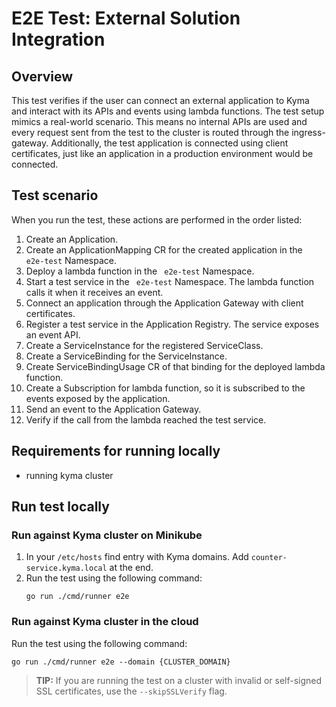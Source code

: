 # E2E Test: External Solution Integration

## Overview

This test verifies if the user can connect an external application to Kyma and interact with its APIs and events using lambda functions. The test setup mimics a real-world scenario. This means no internal APIs are used and every request sent from the test to the cluster is routed through the ingress-gateway. Additionally, the test application is connected using client certificates, just like an application in a production environment would be connected.

## Test scenario

When you run the test, these actions are performed in the order listed: 

1. Create an Application.
2. Create an ApplicationMapping CR for the created application in the ` e2e-test` Namespace.
3. Deploy a lambda function in the ` e2e-test` Namespace.
4. Start a test service in the ` e2e-test` Namespace. The lambda function calls it when it receives an event.
5. Connect an application through the Application Gateway with client certificates. 
6. Register a test service in the Application Registry. The service exposes an event API.
7. Create a ServiceInstance for the registered ServiceClass.
8. Create a ServiceBinding for the ServiceInstance.
9. Create ServiceBindingUsage CR of that binding for the deployed lambda function. 
10. Create a Subscription for lambda function, so it is subscribed to the events exposed by the application.
11. Send an event to the Application Gateway. 
12. Verify if the call from the lambda reached the test service.

## Requirements for running locally

* running kyma cluster

## Run test locally

### Run against Kyma cluster on Minikube 
1. In your `/etc/hosts` find entry with Kyma domains. Add `counter-service.kyma.local` at the end. 
2. Run the test using the following command:
    ```
    go run ./cmd/runner e2e
    ```
   
### Run against Kyma cluster in the cloud
Run the test using the following command:
```
go run ./cmd/runner e2e --domain {CLUSTER_DOMAIN}
```

>**TIP:** If you are running the test on a cluster with invalid or self-signed SSL certificates, use the `--skipSSLVerify` flag.
